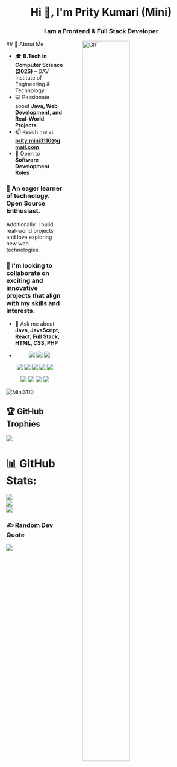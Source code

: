 <h1 align="center">Hi 👋, I'm Prity Kumari (Mini)</h1>
<h3 align="center">I am a Frontend & Full Stack Developer</h3>

<img align="right" alt="GIF" src="https://i.giphy.com/media/L1R1tvI9svkIWwpVYr/giphy.webp" width="50%" height="70%" style="margin:0 50px;">
## 💫 About Me

- 🎓 **B.Tech in Computer Science (2025)** – DAV Institute of Engineering & Technology  
- 💻 Passionate about **Java, Web Development, and Real-World Projects**  
- 📫 Reach me at **[prity.mini3110@gmail.com](mailto:prity.mini3110@gmail.com)**  
- 💼 Open to **Software Development Roles**

### 🌱 An eager learner of technology. Open Source Enthusiast.  
Additionally, I build real-world projects and love exploring new web technologies.  
### 💞️ I'm looking to collaborate on exciting and innovative projects that align with my skills and interests.

- 💬 Ask me about **Java, JavaScript, React, Full Stack, HTML, CSS, PHP**

- <p align="center">
  <!-- Programming -->
  <img src="https://img.shields.io/badge/Java-ED8B00?style=for-the-badge&logo=java&logoColor=white" />
  <img src="https://img.shields.io/badge/C-00599C?style=for-the-badge&logo=c&logoColor=white" />
  <img src="https://img.shields.io/badge/C++-00599C?style=for-the-badge&logo=c%2B%2B&logoColor=white" />
</p>

<p align="center">
  <!-- Web -->
  <img src="https://img.shields.io/badge/HTML5-E34F26?style=for-the-badge&logo=html5&logoColor=white" />
  <img src="https://img.shields.io/badge/CSS3-1572B6?style=for-the-badge&logo=css3&logoColor=white" />
  <img src="https://img.shields.io/badge/JavaScript-F7DF1E?style=for-the-badge&logo=javascript&logoColor=black" />
  <img src="https://img.shields.io/badge/React-61DAFB?style=for-the-badge&logo=react&logoColor=black" />
  <img src="https://img.shields.io/badge/Bootstrap-7952B3?style=for-the-badge&logo=bootstrap&logoColor=white" />
</p>

<p align="center">
  <!-- Database & Tools -->
  <img src="https://img.shields.io/badge/MySQL-4479A1?style=for-the-badge&logo=mysql&logoColor=white" />
  <img src="https://img.shields.io/badge/Oracle-F80000?style=for-the-badge&logo=oracle&logoColor=white" />
  <img src="https://img.shields.io/badge/Git-F05032?style=for-the-badge&logo=git&logoColor=white" />
  <img src="https://img.shields.io/badge/GitHub-181717?style=for-the-badge&logo=github&logoColor=white" />
</p>


<p align="left"> <img src="https://komarev.com/ghpvc/?username=Mini3110&label=Profile%20views&color=0e75b6&style=flat" alt="Mini3110" /> </p>

## 🏆 GitHub Trophies
![](https://github-profile-trophy.vercel.app/?username=guptaprity&theme=gruvbox&no-frame=false&no-bg=false&margin-w=4)


# 📊 GitHub Stats:
![](https://github-readme-stats.vercel.app/api?username=guptaprity&theme=radical&hide_border=false&include_all_commits=false&count_private=false)<br/>
![](https://nirzak-streak-stats.vercel.app/?user=guptaprity&theme=radical&hide_border=false)<br/>
![](https://github-readme-stats.vercel.app/api/top-langs/?username=guptaprity&theme=radical&hide_border=false&include_all_commits=false&count_private=false&layout=compact)


### ✍️ Random Dev Quote
![](https://quotes-github-readme.vercel.app/api?type=horizontal&theme=dark)
